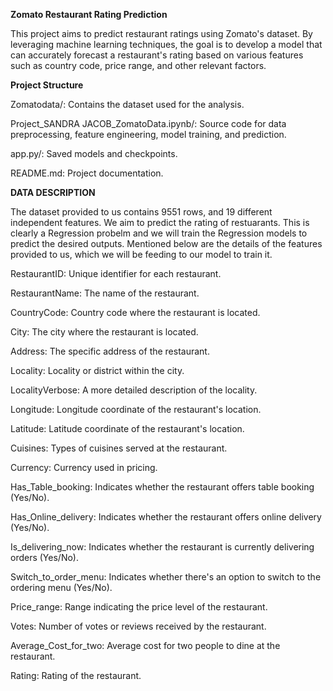 **Zomato Restaurant Rating Prediction**

This project aims to predict restaurant ratings using Zomato's dataset. By leveraging machine learning techniques, the goal is to develop a model that can accurately forecast a restaurant's rating based on various features such as country code, price range, and other relevant factors.


**Project Structure**

Zomatodata/: Contains the dataset used for the analysis.

Project_SANDRA JACOB_ZomatoData.ipynb/: Source code for data preprocessing, feature engineering, model training, and prediction.

app.py/: Saved models and checkpoints.

README.md: Project documentation.



**DATA DESCRIPTION**

The dataset provided to us contains 9551 rows, and 19 different independent features. We aim to predict the rating of restuarants. This is clearly a Regression probelm and we will train the Regression models to predict the desired outputs. Mentioned below are the details of the features provided to us, which we will be feeding to our model to train it.

RestaurantID: Unique identifier for each restaurant.

RestaurantName: The name of the restaurant.

CountryCode: Country code where the restaurant is located.

City: The city where the restaurant is located.

Address: The specific address of the restaurant.

Locality: Locality or district within the city.

LocalityVerbose: A more detailed description of the locality.

Longitude: Longitude coordinate of the restaurant's location.

Latitude: Latitude coordinate of the restaurant's location.

Cuisines: Types of cuisines served at the restaurant.

Currency: Currency used in pricing.

Has_Table_booking: Indicates whether the restaurant offers table booking (Yes/No).

Has_Online_delivery: Indicates whether the restaurant offers online delivery (Yes/No).

Is_delivering_now: Indicates whether the restaurant is currently delivering orders (Yes/No).

Switch_to_order_menu: Indicates whether there's an option to switch to the ordering menu (Yes/No).

Price_range: Range indicating the price level of the restaurant.

Votes: Number of votes or reviews received by the restaurant.

Average_Cost_for_two: Average cost for two people to dine at the restaurant.

Rating: Rating of the restaurant.
